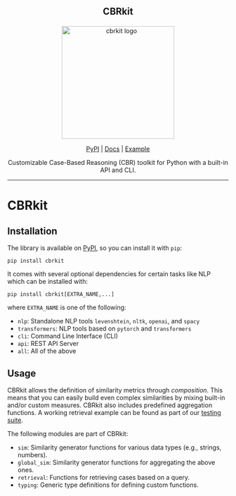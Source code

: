 <!-- markdownlint-disable MD033 MD041 -->
<h2><p align="center">CBRkit</p></h2>
<p align="center">
  <img width="256px" alt="cbrkit logo" src="https://raw.githubusercontent.com/wi2trier/cbrkit/main/assets/logo.png" />
</p>
<p align="center">
  <a href="https://pypi.org/project/cbrkit/">PyPI</a> |
  <a href="https://wi2trier.github.io/cbrkit/">Docs</a> |
  <a href="https://github.com/wi2trier/cbrkit/tree/main/tests/test_retrieve.py">Example</a>
</p>
<p align="center">
  Customizable Case-Based Reasoning (CBR) toolkit for Python with a built-in API and CLI.
</p>

---

# CBRkit

## Installation

The library is available on [PyPI](https://pypi.org/project/cbrkit/), so you can install it with `pip`:

```shell
pip install cbrkit
```

It comes with several optional dependencies for certain tasks like NLP which can be installed with:

```shell
pip install cbrkit[EXTRA_NAME,...]
```

where `EXTRA_NAME` is one of the following:

- `nlp`: Standalone NLP tools `levenshtein`, `nltk`, `openai`, and `spacy`
- `transformers`: NLP tools based on `pytorch` and `transformers`
- `cli`: Command Line Interface (CLI)
- `api`: REST API Server
- `all`: All of the above

## Usage

CBRkit allows the definition of similarity metrics through _composition_.
This means that you can easily build even complex similarities by mixing built-in and/or custom measures.
CBRkit also includes predefined aggregation functions.
A working retrieval example can be found as part of our [testing suite](https://github.com/wi2trier/cbrkit/tree/main/tests/test_retrieve.py).

The following modules are part of CBRkit:

- `sim`: Similarity generator functions for various data types (e.g., strings, numbers).
- `global_sim`: Similarity generator functions for aggregating the above ones.
- `retrieval`: Functions for retrieving cases based on a query.
- `typing`: Generic type definitions for defining custom functions.
